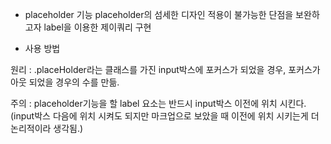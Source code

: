 * placeholder 기능
placeholder의 섬세한 디자인 적용이 불가능한 단점을 보완하고자 label을 이용한 제이쿼리 구현

* 사용 방법

원리 : .placeHolder라는 클래스를 가진 input박스에 포커스가 되었을 경우, 포커스가 아웃 되었을 경우의 수를 만듦.

주의 : placeholder기능을 할 label 요소는 반드시 input박스 이전에 위치 시킨다. (input박스 다음에 위치 시켜도 되지만 마크업으로 보았을 때 이전에 위치 시키는게 더 논리적이라 생각됨.)
